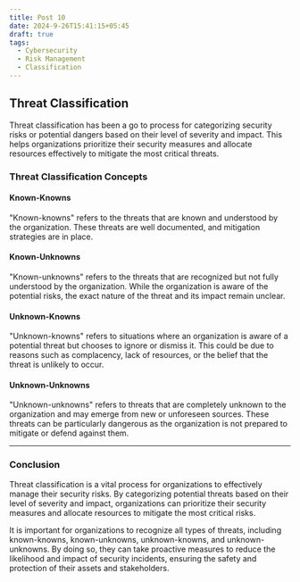 ```yaml
---
title: Post 10
date: 2024-9-26T15:41:15+05:45
draft: true
tags:
  - Cybersecurity
  - Risk Management
  - Classification
---
```


## Threat Classification

Threat classification has been a go to process for categorizing security risks or potential dangers based on their level of severity and impact. This helps organizations prioritize their security measures and allocate resources effectively to mitigate the most critical threats.

### Threat Classification Concepts

#### Known-Knowns

"Known-knowns" refers to the threats that are known and understood by the organization. These threats are well documented, and mitigation strategies are in place.

#### Known-Unknowns

"Known-unknowns" refers to the threats that are recognized but not fully understood by the organization. While the organization is aware of the potential risks, the exact nature of the threat and its impact remain unclear.

#### Unknown-Knowns

"Unknown-knowns" refers to situations where an organization is aware of a potential threat but chooses to ignore or dismiss it. This could be due to reasons such as complacency, lack of resources, or the belief that the threat is unlikely to occur.

#### Unknown-Unknowns

"Unknown-unknowns" refers to threats that are completely unknown to the organization and may emerge from new or unforeseen sources. These threats can be particularly dangerous as the organization is not prepared to mitigate or defend against them.

---

### Conclusion

Threat classification is a vital process for organizations to effectively manage their security risks. By categorizing potential threats based on their level of severity and impact, organizations can prioritize their security measures and allocate resources to mitigate the most critical risks.

It is important for organizations to recognize all types of threats, including known-knowns, known-unknowns, unknown-knowns, and unknown-unknowns. By doing so, they can take proactive measures to reduce the likelihood and impact of security incidents, ensuring the safety and protection of their assets and stakeholders.
